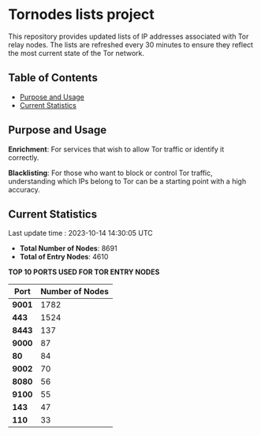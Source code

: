 # Tornodes lists project

This repository provides updated lists of IP addresses associated with Tor relay nodes. The lists are refreshed every 30 minutes to ensure they reflect the most current state of the Tor network.

## Table of Contents

- [Purpose and Usage](#purpose-and-usage)
- [Current Statistics](#current-statistics)


## Purpose and Usage

**Enrichment**: For services that wish to allow Tor traffic or identify it correctly.

**Blacklisting**: For those who want to block or control Tor traffic, understanding which IPs belong to Tor can be a starting point with a high accuracy.

## Current Statistics

Last update time : 2023-10-14 14:30:05 UTC

- **Total Number of Nodes**: 8691
- **Total of Entry Nodes**: 4610

**TOP 10 PORTS USED FOR TOR ENTRY NODES**

| **Port** | **Number of Nodes** |
|------|-----------------|
| **9001**   | 1782  |
| **443**   | 1524  |
| **8443**   | 137  |
| **9000**   | 87  |
| **80**   | 84  |
| **9002**   | 70  |
| **8080**   | 56  |
| **9100**   | 55  |
| **143**   | 47  |
| **110**   | 33  |

